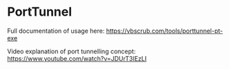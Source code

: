 # PortTunnel

Full documentation of usage here: https://vbscrub.com/tools/porttunnel-pt-exe

Video explanation of port tunnelling concept: https://www.youtube.com/watch?v=JDUrT3IEzLI

